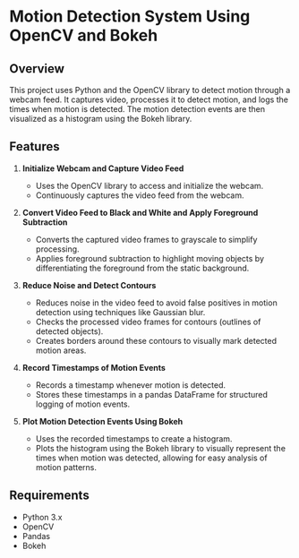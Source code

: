 # Motion Detection System Using OpenCV and Bokeh

## Overview
This project uses Python and the OpenCV library to detect motion through a webcam feed. It captures video, processes it to detect motion, and logs the times when motion is detected. The motion detection events are then visualized as a histogram using the Bokeh library.

## Features
1. **Initialize Webcam and Capture Video Feed**
    - Uses the OpenCV library to access and initialize the webcam.
    - Continuously captures the video feed from the webcam.

2. **Convert Video Feed to Black and White and Apply Foreground Subtraction**
    - Converts the captured video frames to grayscale to simplify processing.
    - Applies foreground subtraction to highlight moving objects by differentiating the foreground from the static background.

3. **Reduce Noise and Detect Contours**
    - Reduces noise in the video feed to avoid false positives in motion detection using techniques like Gaussian blur.
    - Checks the processed video frames for contours (outlines of detected objects).
    - Creates borders around these contours to visually mark detected motion areas.

4. **Record Timestamps of Motion Events**
    - Records a timestamp whenever motion is detected.
    - Stores these timestamps in a pandas DataFrame for structured logging of motion events.

5. **Plot Motion Detection Events Using Bokeh**
    - Uses the recorded timestamps to create a histogram.
    - Plots the histogram using the Bokeh library to visually represent the times when motion was detected, allowing for easy analysis of motion patterns.

## Requirements
- Python 3.x
- OpenCV
- Pandas
- Bokeh
